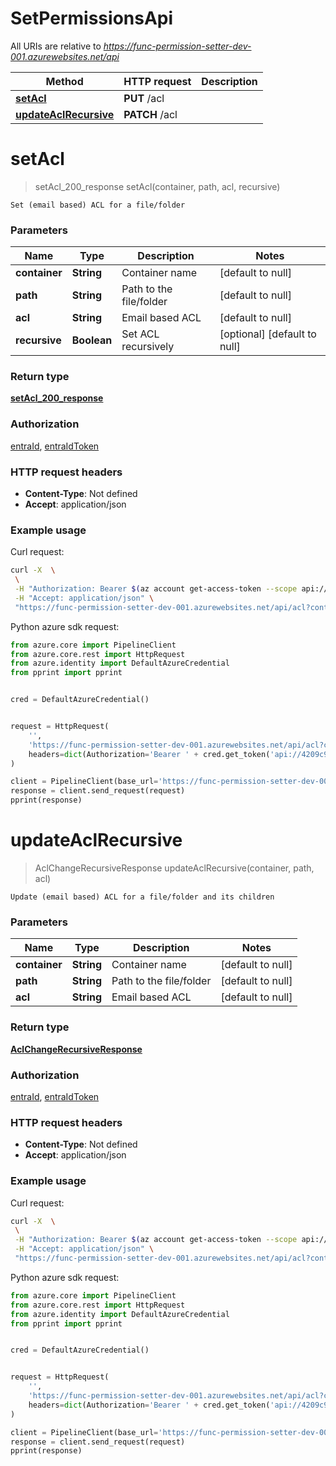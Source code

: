 # SetPermissionsApi

All URIs are relative to *https://func-permission-setter-dev-001.azurewebsites.net/api*

| Method | HTTP request | Description |
|------------- | ------------- | -------------|
| [**setAcl**](SetPermissionsApi.md#setAcl) | **PUT** /acl |  |
| [**updateAclRecursive**](SetPermissionsApi.md#updateAclRecursive) | **PATCH** /acl |  |


<a name="setAcl"></a>
# **setAcl**
> setAcl_200_response setAcl(container, path, acl, recursive)



    Set (email based) ACL for a file/folder

### Parameters

|Name | Type | Description  | Notes |
|------------- | ------------- | ------------- | -------------|
| **container** | **String**| Container name | [default to null] |
| **path** | **String**| Path to the file/folder | [default to null] |
| **acl** | **String**| Email based ACL | [default to null] |
| **recursive** | **Boolean**| Set ACL recursively | [optional] [default to null] |

### Return type

[**setAcl_200_response**](../Models/setAcl_200_response.md)

### Authorization

[entraId](../README.md#entraId), [entraIdToken](../README.md#entraIdToken)

### HTTP request headers

- **Content-Type**: Not defined
- **Accept**: application/json

### Example usage

Curl request:
```bash
curl -X  \
 \
 -H "Authorization: Bearer $(az account get-access-token --scope api://4209c9a4-1789-49f0-9c50-92e4cf402805/.default -s aee8556f-d2fd-4efd-a6bd-f341a90fa76e --query accessToken -o tsv)" \
 -H "Accept: application/json" \
 "https://func-permission-setter-dev-001.azurewebsites.net/api/acl?container=sandbox&path=permission-setter-test&acl=user:test@test.test:rwx,group::r--,other::r--&recursive=false"
```

Python azure sdk request:
```python
from azure.core import PipelineClient
from azure.core.rest import HttpRequest
from azure.identity import DefaultAzureCredential
from pprint import pprint


cred = DefaultAzureCredential()


request = HttpRequest(
    '',
    'https://func-permission-setter-dev-001.azurewebsites.net/api/acl?container=sandbox&path=permission-setter-test&acl=user:test@test.test:rwx,group::r--,other::r--&recursive=false',
    headers=dict(Authorization='Bearer ' + cred.get_token('api://4209c9a4-1789-49f0-9c50-92e4cf402805/.default').token)
)

client = PipelineClient(base_url='https://func-permission-setter-dev-001.azurewebsites.net/api')
response = client.send_request(request)
pprint(response)
```

<a name="updateAclRecursive"></a>
# **updateAclRecursive**
> AclChangeRecursiveResponse updateAclRecursive(container, path, acl)



    Update (email based) ACL for a file/folder and its children

### Parameters

|Name | Type | Description  | Notes |
|------------- | ------------- | ------------- | -------------|
| **container** | **String**| Container name | [default to null] |
| **path** | **String**| Path to the file/folder | [default to null] |
| **acl** | **String**| Email based ACL | [default to null] |

### Return type

[**AclChangeRecursiveResponse**](../Models/AclChangeRecursiveResponse.md)

### Authorization

[entraId](../README.md#entraId), [entraIdToken](../README.md#entraIdToken)

### HTTP request headers

- **Content-Type**: Not defined
- **Accept**: application/json

### Example usage

Curl request:
```bash
curl -X  \
 \
 -H "Authorization: Bearer $(az account get-access-token --scope api://4209c9a4-1789-49f0-9c50-92e4cf402805/.default -s aee8556f-d2fd-4efd-a6bd-f341a90fa76e --query accessToken -o tsv)" \
 -H "Accept: application/json" \
 "https://func-permission-setter-dev-001.azurewebsites.net/api/acl?container=sandbox&path=permission-setter-test&acl=user:test@test.test:rwx,group::r--,other::r--"
```

Python azure sdk request:
```python
from azure.core import PipelineClient
from azure.core.rest import HttpRequest
from azure.identity import DefaultAzureCredential
from pprint import pprint


cred = DefaultAzureCredential()


request = HttpRequest(
    '',
    'https://func-permission-setter-dev-001.azurewebsites.net/api/acl?container=sandbox&path=permission-setter-test&acl=user:test@test.test:rwx,group::r--,other::r--',
    headers=dict(Authorization='Bearer ' + cred.get_token('api://4209c9a4-1789-49f0-9c50-92e4cf402805/.default').token)
)

client = PipelineClient(base_url='https://func-permission-setter-dev-001.azurewebsites.net/api')
response = client.send_request(request)
pprint(response)
```

